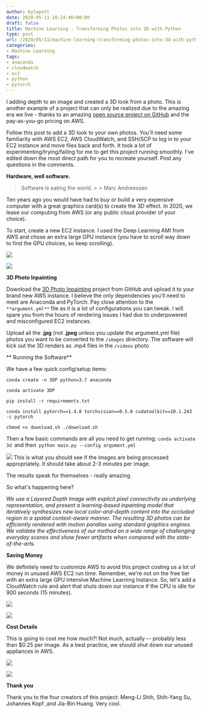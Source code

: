 ```yaml
---
author: kylepott
date: 2020-05-11 18:24:46+00:00
draft: false
title: Machine Learning - Transforming Photos into 3D with Python
type: post
url: /2020/05/11/machine-learning-transforming-photos-into-3d-with-python/
categories:
- Machine Learning
tags:
- anaconda
- cloudwatch
- ec2
- python
- pytorch
---
```









I adding depth to an image and created a 3D look from a photo.  This is another example of a project that can only be realized due to the amazing era we live - thanks to an amazing [open source project on GitHub](https://github.com/vt-vl-lab/3d-photo-inpainting) and the pay-as-you-go pricing on AWS.  







Follow this post to add a 3D look to your own photos.  You'll need some familiarity with AWS EC2, AWS CloudWatch, and SSH/SCP to log in to your EC2 instance and move files back and forth. It took a lot of experimenting/trying/failing for me to get this project running smoothly.  I've edited down the most direct path for you to recreate yourself.  Post any questions in the comments.







**Hardware, well software.**







<blockquote>Software is eating the world.
> 
> Marc Andreessen</blockquote>







Ten years ago you would have had to buy or build a very expensive computer with a great graphics card(s) to create the 3D effect.  In 2020, we lease our computing from AWS (or any public cloud provider of your choice).







To start, create a new EC2 instance.  I used the Deep Learning AMI from AWS and chose an extra large GPU instance (you have to scroll way down to find the GPU choices, so keep scrolling).





![](https://technicalagain.com/wp-content/uploads/2020/05/Screenshot-from-2020-05-11-11-10-08.png)




![](https://technicalagain.com/wp-content/uploads/2020/05/Screenshot-from-2020-05-11-11-12-09-1024x562.png)






**3D Photo Inpainting**







Download the [3D Photo Inpainting](https://github.com/vt-vl-lab/3d-photo-inpainting) project from GitHub and upload it to your brand new AWS instance.  I believe the only dependencies you'll need to meet are Anaconda and PyTorch.  Pay close attention to the `**argument.yml**` file as it is a lot of configurations you can tweak.  I will spare you from the hours of rendering issues I had due to underpowered and misconfigured EC2 instances.







Upload all the .**jpg** (not .**jpeg** unless you update the argument.yml file) photos you want to be converted to the `/images` directory.  The software will kick out the 3D renders as .mp4 files in the `/videos` photo 







** Running the Software**







We have a few quick config/setup items:







`conda create -n 3DP python=3.7 anaconda`  







`conda activate 3DP`







`pip install -r requirements.txt `







`conda install pytorch==1.4.0 torchvision==0.5.0 cudatoolkit==10.1.243 -c pytorch`







`chmod +x download.sh ./download.sh`







Then a few basic commands are all you need to get running: `conda activate 3d `and then` python main.py --config argument.yml`





![](https://technicalagain.com/wp-content/uploads/2020/05/Screenshot-from-2020-05-11-11-08-56-1024x454.png)
This is what you should see if the images are being processed appropriately.  It should take about 2-3 minutes per image.





The results speak for themselves - really amazing. 











So what's happening here?







_We use a Layered Depth Image with explicit pixel connectivity as underlying representation, and present a learning-based inpainting model that iteratively synthesizes new local color-and-depth content into the occluded region in a spatial context-aware manner. The resulting 3D photos can be efficiently rendered with motion parallax using standard graphics engines. We validate the effectiveness of our method on a wide range of challenging everyday scenes and show fewer artifacts when compared with the state-of-the-arts._







**Saving Money**







We definitely need to customize AWS to avoid this project costing us a lot of money in unused AWS EC2 run time.  Remember, we're not on the free tier with an extra large GPU intensive Machine Learning Instance.  So, let's add a CloudWatch rule and alert that shuts down our instance if the CPU is idle for  900 seconds (15 minutes).





![](https://technicalagain.com/wp-content/uploads/2020/05/Screenshot-from-2020-05-11-11-12-35.png)




![](https://technicalagain.com/wp-content/uploads/2020/05/Screenshot-from-2020-05-11-11-13-24.png)






**Cost Details**







This is going to cost me how much?! Not much, actually -- probably less than $0.25 per image. As a best practice, we should shut down our unused appliances in AWS.





![](https://technicalagain.com/wp-content/uploads/2020/05/Screenshot-from-2020-05-11-11-14-36.png)




![](https://technicalagain.com/wp-content/uploads/2020/05/Screenshot-from-2020-05-11-11-14-11.png)






**Thank you**







Thank you to the four creators of this project: Meng-Li Shih, Shih-Yang Su, Johannes Kopf ,and Jia-Bin Huang. Very cool.  















